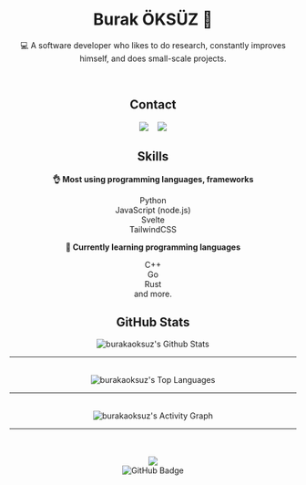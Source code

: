 <h1 align="center">Burak ÖKSÜZ 🙌</h1>
<p align="center" style="font-size: xxl;">💻 A software developer who likes to do research, constantly improves himself, and does small-scale projects.</p>
<br>
<h2 align="center">Contact</h2>
<div align="center">
    <a href="https://discord.com/users/987659313935953950" target="_blank"><img src="https://shields.io/badge/Discord-111111.svg?&style=for-the-badge&logo=discord"></a>
    &nbsp;&nbsp;
    <a href="mailto:arwell@duck.com"><img src="https://shields.io/badge/MAIL-ffa136.svg?&style=for-the-badge&logo=gmail"/></a>
</div>
<h2 align="center">Skills</h2>
<div align="center">
    <p><b>👌 Most using programming languages, frameworks</b></p>
    <p align="center">Python<br>JavaScript (node.js)<br>Svelte<br>TailwindCSS</p>
    <p><b>👀 Currently learning programming languages</b></p>
    <p align="center">C++<br>Go<br>Rust<br>and more.</p>
</div>
<h2 align="center">GitHub Stats</h2>
<div align="center">
<img alt="burakaoksuz's Github Stats" src="https://github-readme-stats.vercel.app/api?username=burakaoksuz&show_icons=true&count_private=true&theme=react&hide_border=true&bg_color=0D1117" />
<hr><br>
<img alt="burakaoksuz's Top Languages" src="https://github-readme-stats.vercel.app/api/top-langs/?username=burakaoksuz&langs_count=8&count_private=true&layout=compact&theme=react&hide_border=true&bg_color=0D1117" />
<hr><br>
<img alt="burakaoksuz's Activity Graph" src="https://activity-graph.herokuapp.com/graph?username=burakaoksuz&bg_color=0D1117&color=5BCDEC&line=5BCDEC&point=FFFFFF&hide_border=true" />
<hr><br><br>
<img src="https://komarev.com/ghpvc/?username=burakaoksuz">
<br>
<img src="https://img.shields.io/github/followers/burakaoksuz?label=Followers&style=social" alt="GitHub Badge">
</div>
